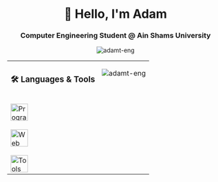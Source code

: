 <h1 align="center">👋 Hello, I'm Adam</h1>

<h3 align="center">Computer Engineering Student @ Ain Shams University</h3>

<p align="center">
  <img src="https://komarev.com/ghpvc/?username=adamt-eng&label=Profile%20Views&color=blue&style=for-the-badge&abbreviated=true" alt="adamt-eng" />
</p>

<div align="center">
  <table>
    <tr>
      <td align="left" valign="top">
        <h3>🛠 Languages & Tools</h3><br>
        <div>
          <img src="https://skillicons.dev/icons?i=cpp,cs,java" height="40" alt="Programming Languages logos" />
        </div>
        <br/>
        <div>
          <img src="https://skillicons.dev/icons?i=php,js,html,css" height="40" alt="Web Development logos" />
        </div>
        <br/>
        <div>
          <img src="https://skillicons.dev/icons?i=git,github,stackoverflow,vscode,visualstudio" height="40" alt="Tools logos" />
        </div>
      </td>
      <td align="right" valign="top">
        <p>
          <img src="https://github-readme-stats.vercel.app/api/top-langs?username=adamt-eng&size_weight=0.4&count_weight=0.6&show_icons=true&locale=en&layout=donut&theme=github_dark_dimmed&langs_count=20" alt="adamt-eng"/>
        </p>
      </td>
    </tr>
  </table>
</div>
